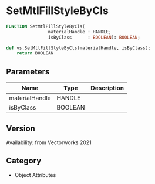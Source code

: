 # SetMtlFillStyleByCls

```pascal
FUNCTION SetMtlFillStyleByCls(
				materialHandle : HANDLE;
				isByClass      : BOOLEAN): BOOLEAN;
```

```python
def vs.SetMtlFillStyleByCls(materialHandle, isByClass):
    return BOOLEAN
```

## Parameters
|Name|Type|Description|
|---|---|---|
|materialHandle|HANDLE|   |
|isByClass|BOOLEAN|   |

## Version
Availability: from Vectorworks 2021

## Category
* Object Attributes

